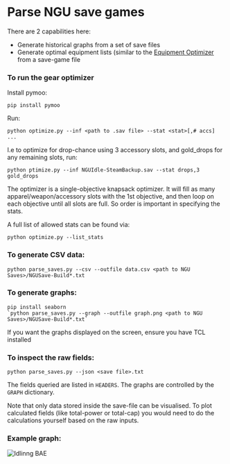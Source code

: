 # Parse NGU save games
There are 2 capabilities here:
 - Generate historical graphs from a set of save files
 - Generate optimal equipment lists (similar to the [Equipment Optimizer](https://gmiclotte.github.io/gear-optimizer) from a save-game file

### To run the gear optimizer
Install pymoo:

```pip install pymoo```
  
Run:

```python optimize.py --inf <path to .sav file> --stat <stat>[,# accs] ...```
  
I.e to optimize for drop-chance using 3 accessory slots, and gold_drops for any remaining slots, run:

```python ptimize.py --inf NGUIdle-SteamBackup.sav --stat drops,3 gold_drops```
  
The optimizer is a single-objective knapsack optimizer.  It will fill as many apparel/weapon/accessory slots with the 1st objective, and then loop on each objective until all slots are full.  So order is important in specifying the stats.
  
A full list of allowed stats can be found via:

```python optimize.py --list_stats```

### To generate CSV data:
  `python parse_saves.py --csv --outfile data.csv <path to NGU Saves>/NGUSave-Build*.txt`

### To generate graphs:
   ```
   pip install seaborn
  `python parse_saves.py --graph --outfile graph.png <path to NGU Saves>/NGUSave-Build*.txt`
   ```

   If you want the graphs displayed on the screen, ensure you have TCL installed

### To inspect the raw fields:
   `python parse_saves.py --json <save file>.txt`

The fields queried are listed in `HEADERS`.  The graphs are controlled by the `GRAPH` dictionary.

Note that only data stored inside the save-file can be visualised.  To plot calculated fields (like total-power or total-cap) you would need to do the calculations yourself based on the raw inputs.

### Example graph:
![Idlinng BAE](https://i.imgur.com/MwCG3lJ.png)
